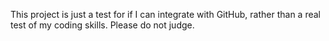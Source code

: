 This project is just a test for if I can integrate with GitHub, rather than a real test of my coding skills. Please do not judge.

